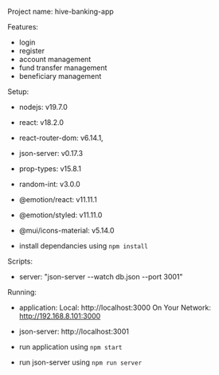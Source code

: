 Project name:
hive-banking-app

Features:

- login
- register
- account management
- fund transfer management
- beneficiary management

Setup:

- nodejs: v19.7.0
- react: v18.2.0
- react-router-dom: v6.14.1,
- json-server: v0.17.3
- prop-types: v15.8.1
- random-int: v3.0.0
- @emotion/react: v11.11.1
- @emotion/styled: v11.11.0
- @mui/icons-material: v5.14.0

- install dependancies using `npm install`

Scripts:

- server: "json-server --watch db.json --port 3001"

Running:

- application:
  Local: http://localhost:3000
  On Your Network: http://192.168.8.101:3000

- json-server: http://localhost:3001

- run application using `npm start`
- run json-server using `npm run server`
